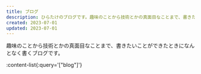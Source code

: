 ```yaml
---
title: ブログ
description: ひらたけのブログです。趣味のことから技術とかの真面目なことまで、書きたいことができたときになんとなく書く、そんな場所です。
created: 2023-07-01
updated: 2023-07-01
---
```


趣味のことから技術とかの真面目なことまで、書きたいことができたときになんとなく書くブログです。

:content-list{:query='["blog"]'}
